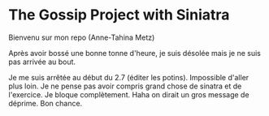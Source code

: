 # The Gossip Project with Siniatra

Bienvenu sur mon repo (Anne-Tahina Metz)

Après avoir bossé une bonne tonne d'heure, je suis désolée mais je ne suis pas arrivée au bout. 

Je me suis arrêtée au début du 2.7 (éditer les potins). Impossible d'aller plus loin. 
Je ne pense pas avoir compris grand chose de sinatra et de l'exercice. Je bloque complètement. 
Haha on dirait un gros message de déprime. 
Bon chance. 